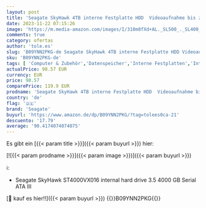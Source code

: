```yaml
---
layout: post
title: 'Seagate SkyHawk 4TB interne Festplatte HDD  Videoaufnahme bis zu 64 Kameras  3.5 Zoll  64 MB Cache  SATA 6GB/s  silber  FFP  inkl. 3 Jahre Rescue Service  Modellnr.: ST4000VX016'
date: 2023-11-22 07:15:26
image: 'https://m.media-amazon.com/images/I/310m8fXd+AL._SL500_._SL400_.jpg'
comments: true
category: ofertas
author: 'tole.es'
slug: 'B09YNN2PKG-de Seagate SkyHawk 4TB interne Festplatte HDD Videoaufnahme...'
sku: 'B09YNN2PKG-de'
tags: [ 'Computer & Zubehör','Datenspeicher','Interne Festplatten','Interner Speicher','seagate','🇩🇪', ]
actualPrice: 98.57 EUR
currency: EUR
price: 98.57
comparePrice: 119.9 EUR
prodname: 'Seagate SkyHawk 4TB interne Festplatte HDD  Videoaufnahme bis zu 64 Kameras  3.5 Zoll  64 MB Cache  SATA 6GB/s  silber  FFP  inkl. 3 Jahre Rescue Service  Modellnr.: ST4000VX016'
country: 'de'
flag: '🇩🇪'
brand: 'Seagate'
buyurl: 'https://www.amazon.de/dp/B09YNN2PKG/?tag=tolees0ca-21'
descuento: '17.79'
average: '90.4174074074075'
---
```


Es gibt ein [{{< param title >}}]({{< param buyurl >}}) hier:

[![{{< param prodname >}}]({{< param image >}})]({{< param buyurl >}})

ℹ️:

- Seagate SkyHawk ST4000VX016 internal hard drive 3.5 4000 GB Serial ATA III

[🛒 kauf es hier!!]({{< param buyurl >}})
{{<world>}}B09YNN2PKG{{</world>}}
